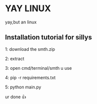 # YAY LINUX
yay,but an linux


## Installation tutorial for sillys
1: download the smth.zip

2: extract

3: open cmd/terminal/smth u use

4: pip -r requirements.txt

5: python main.py

ur done 👍
